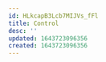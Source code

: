 ```yaml
---
id: HLkcapB3Lcb7MIJVs_fFl
title: Control
desc: ''
updated: 1643723096356
created: 1643723096356
---
```


